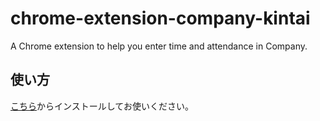 # chrome-extension-company-kintai
A Chrome extension to help you enter time and attendance in Company.

## 使い方
[こちら](https://chrome.google.com/webstore/detail/chrome-extension-company/aekmlphibocgjajajjoflmdpgegoghbk)からインストールしてお使いください。
